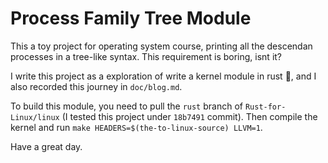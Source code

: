 # Process Family Tree Module

This a toy project for operating system course, printing all the descendan processes in a tree-like syntax. This requirement is boring, isnt it?

I write this project as a exploration of write a kernel module in rust 🦀️, and I also recorded this journey in `doc/blog.md`.

To build this module, you need to pull the `rust` branch of `Rust-for-Linux/linux` (I tested this project under `18b7491` commit). Then compile the kernel and run `make HEADERS=$(the-to-linux-source) LLVM=1`. 

Have a great day.
